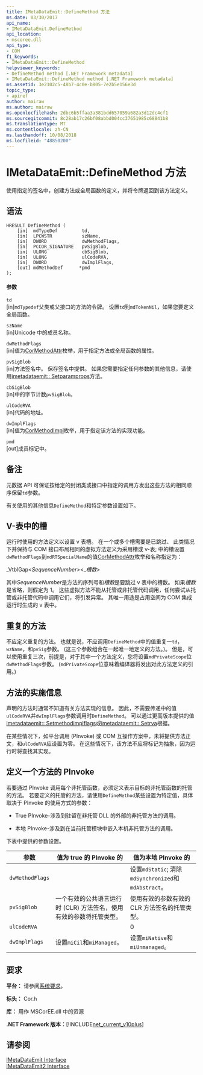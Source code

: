```yaml
---
title: IMetaDataEmit::DefineMethod 方法
ms.date: 03/30/2017
api_name:
- IMetaDataEmit.DefineMethod
api_location:
- mscoree.dll
api_type:
- COM
f1_keywords:
- IMetaDataEmit::DefineMethod
helpviewer_keywords:
- DefineMethod method [.NET Framework metadata]
- IMetaDataEmit::DefineMethod method [.NET Framework metadata]
ms.assetid: 3e2102c5-48b7-4c0e-b805-7e2b5e156e3d
topic_type:
- apiref
author: mairaw
ms.author: mairaw
ms.openlocfilehash: 2dbc6b5ffaa3a381bdd657059a682a3d12dc4cf1
ms.sourcegitcommit: 8c28ab17c26bf08abbd004cc37651985c68841b8
ms.translationtype: MT
ms.contentlocale: zh-CN
ms.lasthandoff: 10/08/2018
ms.locfileid: "48850200"
---
```

# <a name="imetadataemitdefinemethod-method"></a>IMetaDataEmit::DefineMethod 方法
使用指定的签名中，创建方法或全局函数的定义，并将令牌返回到该方法定义。  
  
## <a name="syntax"></a>语法  
  
```  
HRESULT DefineMethod (      
    [in]  mdTypeDef         td,   
    [in]  LPCWSTR           szName,   
    [in]  DWORD             dwMethodFlags,   
    [in]  PCCOR_SIGNATURE   pvSigBlob,   
    [in]  ULONG             cbSigBlob,   
    [in]  ULONG             ulCodeRVA,   
    [in]  DWORD             dwImplFlags,   
    [out] mdMethodDef      *pmd  
);  
```  
  
#### <a name="parameters"></a>参数  
 `td`  
 [in]`mdTypedef`父类或父接口的方法的令牌。 设置`td`到`mdTokenNil`，如果您要定义全局函数。  
  
 `szName`  
 [in]Unicode 中的成员名称。  
  
 `dwMethodFlags`  
 [in]值为[CorMethodAttr](../../../../docs/framework/unmanaged-api/metadata/cormethodattr-enumeration.md)枚举，用于指定方法或全局函数的属性。  
  
 `pvSigBlob`  
 [in]方法签名中。 保存签名中提供。 如果您需要指定任何参数的其他信息，请使用[imetadataemit:: Setparamprops](../../../../docs/framework/unmanaged-api/metadata/imetadataemit-setparamprops-method.md)方法。  
  
 `cbSigBlob`  
 [in]中的字节计数`pvSigBlob`。  
  
 `ulCodeRVA`  
 [in]代码的地址。  
  
 `dwImplFlags`  
 [in]值为[CorMethodImpl](../../../../docs/framework/unmanaged-api/metadata/cormethodimpl-enumeration.md)枚举，用于指定该方法的实现功能。  
  
 `pmd`  
 [out]成员标记中。  
  
## <a name="remarks"></a>备注  
 元数据 API 可保证按给定的封闭类或接口中指定的调用方发出这些方法的相同顺序保留`td`参数。  
  
 有关使用的其他信息`DefineMethod`和特定参数设置如下。  
  
## <a name="slots-in-the-v-table"></a>V-表中的槽  
 运行时使用的方法定义以设置 v 表槽。 在一个或多个槽需要是已跳过、 此类情况下并保持与 COM 接口布局相同的虚拟方法定义为采用槽或 v-表; 中的槽设置`dwMethodFlags`到`mdRTSpecialName`的值[CorMethodAttr](../../../../docs/framework/unmanaged-api/metadata/cormethodattr-enumeration.md)枚举和名称指定为：  
  
 _VtblGap\<*SequenceNumber*>\<\_*槽数*>
  
 其中*SequenceNumber*是方法的序列号和*槽数*是要跳过 v 表中的槽数。 如果*槽数*是省略，则假定为 1。 这些虚拟方法不能从托管或非托管代码调用，任何尝试从托管或非托管代码中调用它们，将引发异常。 其唯一用途是占用空间为 COM 集成运行时生成的 v 表中。  
  
## <a name="duplicate-methods"></a>重复的方法  
 不应定义重复的方法。 也就是说，不应调用`DefineMethod`中的值重复一`td`， `wzName`，和`pvSig`参数。 (这三个参数组合在一起唯一地定义的方法。)。 但是，可以使用重复三次，前提是，对于其中一个方法定义，您将设置`mdPrivateScope`位`dwMethodFlags`参数。 (`mdPrivateScope`位意味着编译器将发出对此方法定义的引用。)  
  
## <a name="method-implementation-information"></a>方法的实施信息  
 声明的方法时通常不知道有关方法实现的信息。 因此，不需要传递中的值`ulCodeRVA`并`dwImplFlags`参数调用时`DefineMethod`。 可以通过更高版本提供的值[imetadataemit:: Setmethodimplflags](../../../../docs/framework/unmanaged-api/metadata/imetadataemit-setmethodimplflags-method.md)或[imetadataemit:: Setrva](../../../../docs/framework/unmanaged-api/metadata/imetadataemit-setrva-method.md)根据。  
  
 在某些情况下，如平台调用 (PInvoke) 或 COM 互操作方案中，未将提供方法正文，和`ulCodeRVA`应设置为零。 在这些情况下，该方法不应将标记为抽象，因为运行时将查找其实现。  
  
## <a name="defining-a-method-for-pinvoke"></a>定义一个方法的 PInvoke  
 若要通过 PInvoke 调用每个非托管函数，必须定义表示目标的非托管函数的托管的方法。 若要定义的托管的方法，请使用`DefineMethod`某些设置为特定值，具体取决于 PInvoke 的使用方式的参数：  
  
-   True PInvoke-涉及到驻留在非托管 DLL 的外部的非托管方法的调用。  
  
-   本地 PInvoke-涉及到在当前托管模块中嵌入本机非托管方法的调用。  
  
 下表中提供的参数设置。  
  
|参数|值为 true 的 PInvoke 的|值为本地 PInvoke 的|  
|---------------|-----------------------------|------------------------------|  
|`dwMethodFlags`||设置`mdStatic`; 清除`mdSynchronized`和`mdAbstract`。|  
|`pvSigBlob`|一个有效的公共语言运行时 (CLR) 方法签名，使用有效的参数将托管类型。|使用有效的参数有效的 CLR 方法签名的托管类型。|  
|`ulCodeRVA`||0|  
|`dwImplFlags`|设置`miCil`和`miManaged`。|设置`miNative`和`miUnmanaged`。|  
  
## <a name="requirements"></a>要求  
 **平台：** 请参阅[系统要求](../../../../docs/framework/get-started/system-requirements.md)。  
  
 **标头：** Cor.h  
  
 **库：** 用作 MSCorEE.dll 中的资源  
  
 **.NET Framework 版本：**[!INCLUDE[net_current_v10plus](../../../../includes/net-current-v10plus-md.md)]  
  
## <a name="see-also"></a>请参阅  
 [IMetaDataEmit Interface](../../../../docs/framework/unmanaged-api/metadata/imetadataemit-interface.md)  
 [IMetaDataEmit2 Interface](../../../../docs/framework/unmanaged-api/metadata/imetadataemit2-interface.md)
